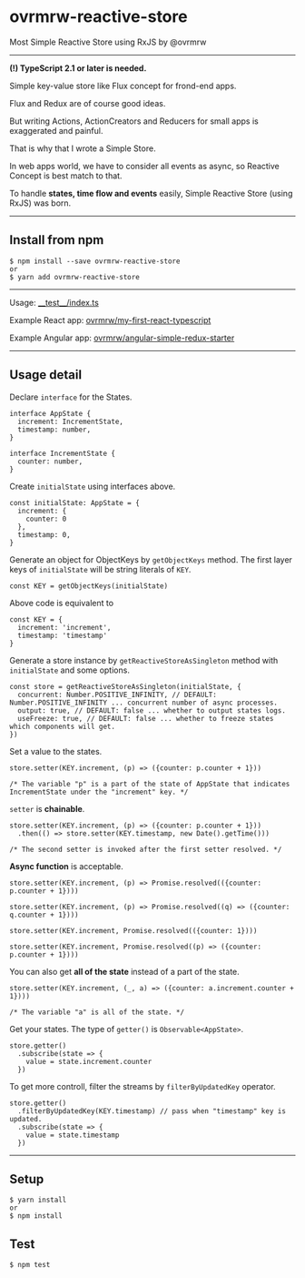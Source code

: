 # ovrmrw-reactive-store
Most Simple Reactive Store using RxJS by @ovrmrw

---

**(!) TypeScript 2.1 or later is needed.**

Simple key-value store like Flux concept for frond-end apps.

Flux and Redux are of course good ideas.

But writing Actions, ActionCreators and Reducers for small apps is exaggerated and painful.

That is why that I wrote a Simple Store.

In web apps world, we have to consider all events as async, so Reactive Concept is best match to that.

To handle **states, time flow and events** easily, Simple Reactive Store (using RxJS) was born.

---

## Install from npm
```
$ npm install --save ovrmrw-reactive-store
or
$ yarn add ovrmrw-reactive-store
```

---

Usage: [\_\_test\_\_/index.ts](https://github.com/ovrmrw/reactive-store/blob/master/__test__/index.ts)

Example React app: [ovrmrw/my-first-react-typescript](https://github.com/ovrmrw/my-first-react-typescript)

Example Angular app: [ovrmrw/angular-simple-redux-starter](https://github.com/ovrmrw/angular-simple-redux-starter)

---

## Usage detail

Declare `interface` for the States.

```
interface AppState {
  increment: IncrementState,
  timestamp: number,
}

interface IncrementState {
  counter: number,
}
```

Create `initialState` using interfaces above.

```
const initialState: AppState = {
  increment: {
    counter: 0
  },
  timestamp: 0,
}
```

Generate an object for ObjectKeys by `getObjectKeys` method. The first layer keys of `initialState` will be string literals of `KEY`.

```
const KEY = getObjectKeys(initialState)
```

Above code is equivalent to

```
const KEY = {
  increment: 'increment',
  timestamp: 'timestamp'
}
```

Generate a store instance by `getReactiveStoreAsSingleton` method with `initialState` and some options.

```
const store = getReactiveStoreAsSingleton(initialState, {
  concurrent: Number.POSITIVE_INFINITY, // DEFAULT: Number.POSITIVE_INFINITY ... concurrent number of async processes.
  output: true, // DEFAULT: false ... whether to output states logs.
  useFreeze: true, // DEFAULT: false ... whether to freeze states which components will get.
})
```

Set a value to the states.

```
store.setter(KEY.increment, (p) => ({counter: p.counter + 1}))

/* The variable "p" is a part of the state of AppState that indicates IncrementState under the "increment" key. */
```

`setter` is **chainable**.

```
store.setter(KEY.increment, (p) => ({counter: p.counter + 1}))
  .then(() => store.setter(KEY.timestamp, new Date().getTime()))

/* The second setter is invoked after the first setter resolved. */
```

**Async function** is acceptable.

```
store.setter(KEY.increment, (p) => Promise.resolved(({counter: p.counter + 1})))

store.setter(KEY.increment, (p) => Promise.resolved((q) => ({counter: q.counter + 1})))

store.setter(KEY.increment, Promise.resolved(({counter: 1})))

store.setter(KEY.increment, Promise.resolved((p) => ({counter: p.counter + 1})))
```

You can also get **all of the state** instead of a part of the state.

```
store.setter(KEY.increment, (_, a) => ({counter: a.increment.counter + 1})))

/* The variable "a" is all of the state. */
```

Get your states. The type of `getter()` is `Observable<AppState>`.

```
store.getter()
  .subscribe(state => {
    value = state.increment.counter
  })
```

To get more controll, filter the streams by `filterByUpdatedKey` operator.

```
store.getter()
  .filterByUpdatedKey(KEY.timestamp) // pass when "timestamp" key is updated.
  .subscribe(state => {
    value = state.timestamp
  })
```

---

## Setup
```
$ yarn install
or
$ npm install
```

## Test
```
$ npm test
```
